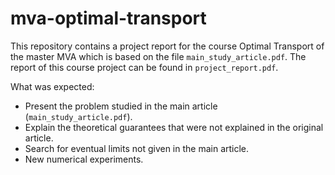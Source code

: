 # mva-optimal-transport

This repository contains a project report for the course Optimal Transport of the master MVA which is based on the file `main_study_article.pdf`.
The report of this course project can be found in `project_report.pdf`.

What was expected:
- Present the problem studied in the main article (`main_study_article.pdf`).
- Explain the theoretical guarantees that were not explained in the original article.
- Search for eventual limits not given in the main article.
- New numerical experiments.
